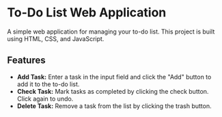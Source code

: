 # To-Do List Web Application

A simple web application for managing your to-do list. This project is built using HTML, CSS, and JavaScript.

## Features

- **Add Task:** Enter a task in the input field and click the "Add" button to add it to the to-do list.
- **Check Task:** Mark tasks as completed by clicking the check button. Click again to undo.
- **Delete Task:** Remove a task from the list by clicking the trash button.
